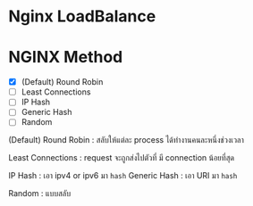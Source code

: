 # Nginx LoadBalance
<!-- 
```sh
app1:3001
app2:3002
nginx
``` -->

# NGINX Method
- [x] (Default) Round Robin 
- [ ] Least Connections
- [ ] IP Hash
- [ ] Generic Hash
- [ ] Random

(Default) Round Robin
: สลับให้แต่ละ process ได้ทำงานคนละหนึ่งช่วงเวลา

Least Connections
: request จะถูกส่งไปตัวที่ มี connection น้อยที่สุด

IP Hash
: เอา ipv4 or ipv6 มา ``hash``
Generic Hash
: เอา URI มา ``hash``

Random
: แบบสลับ